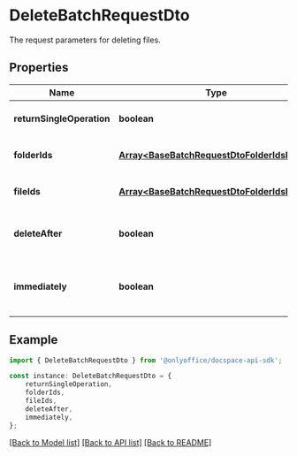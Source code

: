 # DeleteBatchRequestDto

The request parameters for deleting files.

## Properties

Name | Type | Description | Notes
------------ | ------------- | ------------- | -------------
**returnSingleOperation** | **boolean** | Specifies whether to return only the current operation | [optional] [default to undefined]
**folderIds** | [**Array&lt;BaseBatchRequestDtoFolderIdsInner&gt;**](BaseBatchRequestDtoFolderIdsInner.md) | The list of folder IDs to be deleted. | [optional] [default to undefined]
**fileIds** | [**Array&lt;BaseBatchRequestDtoFolderIdsInner&gt;**](BaseBatchRequestDtoFolderIdsInner.md) | The list of file IDs to be deleted. | [optional] [default to undefined]
**deleteAfter** | **boolean** | Specifies whether to delete a file after the editing session is finished or not | [optional] [default to undefined]
**immediately** | **boolean** | Specifies whether to move a file to the \\\&quot;Trash\\\&quot; folder or delete it immediately. | [optional] [default to undefined]

## Example

```typescript
import { DeleteBatchRequestDto } from '@onlyoffice/docspace-api-sdk';

const instance: DeleteBatchRequestDto = {
    returnSingleOperation,
    folderIds,
    fileIds,
    deleteAfter,
    immediately,
};
```

[[Back to Model list]](../README.md#documentation-for-models) [[Back to API list]](../README.md#documentation-for-api-endpoints) [[Back to README]](../README.md)
